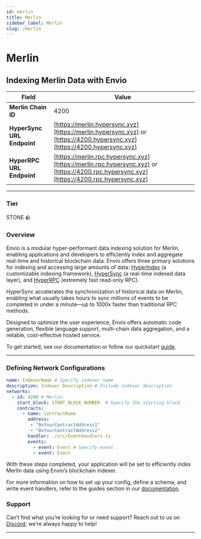 ```yaml
---
id: merlin
title: Merlin
sidebar_label: Merlin
slug: /merlin
---
```


# Merlin

## Indexing Merlin Data with Envio

| **Field**                     | **Value**                                                                                          |
|-------------------------------|----------------------------------------------------------------------------------------------------|
| **Merlin Chain ID**     | 4200                                                                                            |
| **HyperSync URL Endpoint**    | [https://merlin.hypersync.xyz](https://merlin.hypersync.xyz) or [https://4200.hypersync.xyz](https://4200.hypersync.xyz) |
| **HyperRPC URL Endpoint**     | [https://merlin.rpc.hypersync.xyz](https://merlin.rpc.hypersync.xyz) or [https://4200.rpc.hypersync.xyz](https://4200.rpc.hypersync.xyz) |

---

### Tier

STONE 🪨

### Overview

Envio is a modular hyper-performant data indexing solution for Merlin, enabling applications and developers to efficiently index and aggregate real-time and historical blockchain data. Envio offers three primary solutions for indexing and accessing large amounts of data: [HyperIndex](/docs/HyperIndex/overview) (a customizable indexing framework), [HyperSync](/docs/HyperSync/overview) (a real-time indexed data layer), and [HyperRPC](/docs/HyperSync/overview-hyperrpc) (extremely fast read-only RPC).

HyperSync accelerates the synchronization of historical data on Merlin, enabling what usually takes hours to sync millions of events to be completed in under a minute—up to 1000x faster than traditional RPC methods.

Designed to optimize the user experience, Envio offers automatic code generation, flexible language support, multi-chain data aggregation, and a reliable, cost-effective hosted service.

To get started, see our documentation or follow our quickstart [guide](/docs/HyperIndex/contract-import).

---

### Defining Network Configurations

```yaml
name: IndexerName # Specify indexer name
description: Indexer Description # Include indexer description
networks:
  - id: 4200 # Merlin  
    start_block: START_BLOCK_NUMBER  # Specify the starting block
    contracts:
      - name: ContractName
        address:
         - "0xYourContractAddress1"
         - "0xYourContractAddress2"
        handler: ./src/EventHandlers.ts
        events:
          - event: Event # Specify event
          - event: Event
```

With these steps completed, your application will be set to efficiently index Merlin data using Envio’s blockchain indexer.

For more information on how to set up your config, define a schema, and write event handlers, refer to the guides section in our [documentation](/docs/HyperIndex/configuration-file).

### Support

Can’t find what you’re looking for or need support? Reach out to us on [Discord](https://discord.com/invite/Q9qt8gZ2fX); we’re always happy to help!

---
